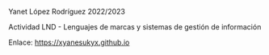 Yanet López Rodríguez                                         2022/2023

Actividad LND - Lenguajes de marcas y sistemas de gestión de información

Enlace: https://xyanesukyx.github.io
